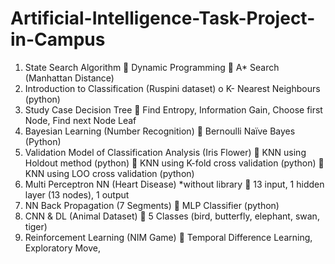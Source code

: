 # Artificial-Intelligence-Task-Project-in-Campus

1.	State Search Algorithm
	Dynamic Programming
	A* Search (Manhattan Distance)
2.	Introduction to Classification (Ruspini dataset)
o	K- Nearest Neighbours (python)
3.	Study Case Decision Tree
	Find Entropy, Information Gain, Choose first Node, Find next Node Leaf
4.	Bayesian Learning (Number Recognition)
	Bernoulli Naïve Bayes (Python)
5.	Validation Model of Classification Analysis (Iris Flower)
	KNN using Holdout method (python)
	KNN using K-fold cross validation (python)
	KNN using LOO cross validation (python)
6.	Multi Perceptron NN (Heart Disease) *without library
	13 input, 1 hidden layer (13 nodes), 1 output
7.	NN Back Propagation (7 Segments)
	MLP Classifier (python)
8.	CNN & DL (Animal Dataset)
	5 Classes (bird, butterfly, elephant, swan, tiger)
9.	Reinforcement Learning (NIM Game)
	Temporal Difference Learning, Exploratory Move, 
